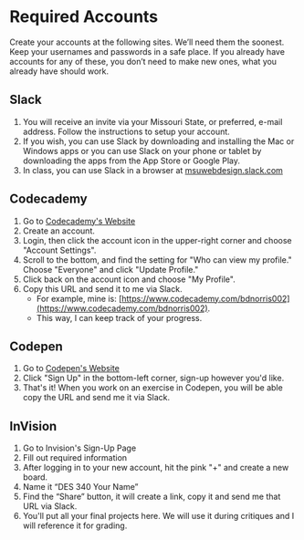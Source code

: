 # Required Accounts

Create your accounts at the following sites. We’ll need them the soonest. Keep your usernames and passwords in a safe place. If you already have accounts for any of these, you don’t need to make new ones, what you already have should work.

## Slack
1. You will receive an invite via your Missouri State, or preferred, e-mail address. Follow the instructions to setup your account.
2. If you wish, you can use Slack by downloading and installing the Mac or Windows apps or you can use Slack on your phone or tablet by downloading the apps from the App Store or Google Play.
3. In class, you can use Slack in a browser at [msuwebdesign.slack.com](https://msuwebdesign.slack.com)

## Codecademy
1. Go to [Codecademy's Website](https://www.codecademy.com/)
2. Create an account. 
3. Login, then click the account icon in the upper-right corner and choose "Account Settings".
4. Scroll to the bottom, and find the setting for "Who can view my profile." Choose "Everyone" and click "Update Profile."
5. Click back on the account icon and choose "My Profile".
6. Copy this URL and send it to me via Slack.
   - For example, mine is: [https://www.codecademy.com/bdnorris002](https://www.codecademy.com/bdnorris002).
   - This way, I can keep track of your progress.

## Codepen
1. Go to [Codepen's Website](https://codepen.io/)
2. Click "Sign Up" in the bottom-left corner, sign-up however you'd like.
3. That's it! When you work on an exercise in Codepen, you will be able copy the URL and send me it via Slack.

## InVision
1. Go to Invision's Sign-Up Page
2. Fill out required information
3. After logging in to your new account, hit the pink "+" and create a new board.
4. Name it “DES 340 Your Name”
5. Find the “Share” button, it will create a link, copy it and send me that URL via Slack.
6. You'll put all your final projects here. We will use it during critiques and I will reference it for grading.